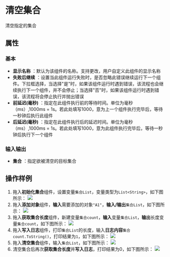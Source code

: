 # 清空集合

清空指定的集合

## 属性

### 基本

- **显示名称** ：默认为该组件的名称。支持更改，用户自定义此组件的显示名称
- **失败后继续** ：设置当此组件运行失败时，是否忽略此错误继续运行下一个组件。下拉框选择，当选择"是"时，如果该组件运行时遇到错误，该流程也会继续执行下一个组件，并不会停止；当选择"否"时，如果该组件运行时遇到错误，该流程将会停止执行并抛出错误
- **前延迟(毫秒)** ：指定在此组件执行前的等待时间。单位为毫秒（ms）,1000ms = 1s。若此处填写1000，意为上一个组件执行完毕后，等待一秒钟后执行此组件
- **后延迟(毫秒)** ：指定在此组件执行后的延迟时间。单位为毫秒（ms）,1000ms = 1s。若此处填写1000，意为此组件执行完毕后，等待一秒钟后执行下一个组件

### 输入输出

- **集合** ：指定欲被清空的目标集合

## 操作样例

1. 拖入**初始化集合**组件，设置变量`集合List`，变量类型为`List<String>`，如下图所示：
   ![](https://docimages.blob.core.chinacloudapi.cn/images/Activities/InitializeCollectionActivity1.png)
2. 拖入**添加对象**组件，**输入**需要添加的对象`"A1"`，**输入/输出**`集合List`，如下图所示：
   ![](https://docimages.blob.core.chinacloudapi.cn/images/Activities/AddToCollectionActivity1.png)
3. 拖入**获取集合长度**组件，新建变量`集合count`，**输入**变量`集合List`，**输出**长度变量`集合count`，如下图所示：
   ![](https://docimages.blob.core.chinacloudapi.cn/images/Activities/GetLengthOfCollectionActivity1.png)
4. 拖入**写入日志**组件，打印`集合List`的长度，输入**日志内容**`集合count.ToString()`，打印结果为`1`，如下图所示：
   ![](https://docimages.blob.core.chinacloudapi.cn/images/Activities/GetLengthOfCollectionActivity2.png)
5. 拖入**清空集合**组件，输入`集合List`，如下图所示：
   ![](https://docimages.blob.core.chinacloudapi.cn/images/Activities/ClearCollectionActivity1.png)
6. 清空集合后再次**获取集合长度**并**写入日志**，打印结果为0，如下图所示：
   ![](https://docimages.blob.core.chinacloudapi.cn/images/Activities/ClearCollectionActivity2.png)

